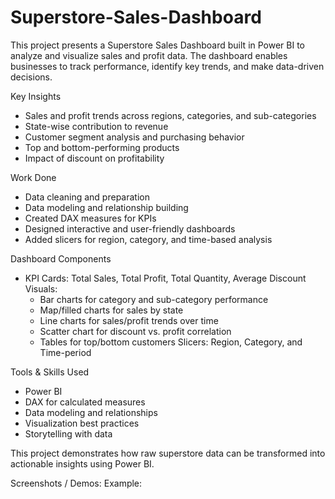 # Superstore-Sales-Dashboard

This project presents a Superstore Sales Dashboard built in Power BI to analyze and visualize sales and profit data. The dashboard enables businesses to track performance, identify key trends, and make data-driven decisions.

Key Insights
* Sales and profit trends across regions, categories, and sub-categories
* State-wise contribution to revenue
* Customer segment analysis and purchasing behavior
* Top and bottom-performing products
* Impact of discount on profitability

Work Done
* Data cleaning and preparation
* Data modeling and relationship building
* Created DAX measures for KPIs
* Designed interactive and user-friendly dashboards
* Added slicers for region, category, and time-based analysis

Dashboard Components
* KPI Cards: Total Sales, Total Profit, Total Quantity, Average Discount
Visuals:
  * Bar charts for category and sub-category performance
  * Map/filled charts for sales by state
  * Line charts for sales/profit trends over time
  * Scatter chart for discount vs. profit correlation
  * Tables for top/bottom customers
Slicers: Region, Category, and Time-period

Tools & Skills Used
* Power BI
* DAX for calculated measures
* Data modeling and relationships
* Visualization best practices
* Storytelling with data

This project demonstrates how raw superstore data can be transformed into actionable insights using Power BI.

Screenshots / Demos: Example:
